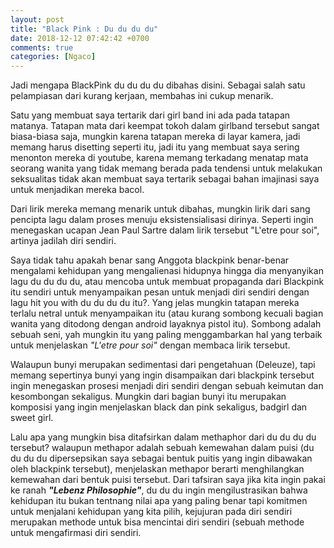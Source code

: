 ```yaml
---
layout: post
title: "Black Pink : Du du du du"
date: 2018-12-12 07:42:42 +0700
comments: true
categories: [Ngaco]
---
```


Jadi mengapa BlackPink du du du du dibahas disini. Sebagai salah satu pelampiasan 
dari kurang kerjaan, membahas ini cukup menarik. 

Satu yang membuat saya tertarik dari girl band ini ada pada tatapan matanya. Tatapan mata dari 
keempat tokoh dalam girlband tersebut sangat biasa-biasa saja, mungkin karena tatapan
mereka di layar kamera, jadi memang harus disetting seperti itu, jadi itu yang membuat 
saya sering menonton mereka di youtube, karena memang terkadang menatap mata seorang 
wanita yang tidak memang berada pada tendensi untuk melakukan seksualitas tidak akan 
membuat saya tertarik sebagai bahan imajinasi saya untuk menjadikan mereka bacol. 

Dari lirik mereka memang menarik untuk dibahas, mungkin lirik dari sang pencipta 
lagu dalam proses menuju eksistensialisasi dirinya. Seperti ingin menegaskan 
ucapan Jean Paul Sartre dalam lirik tersebut "L'etre pour soi", artinya jadilah diri 
sendiri. 

Saya tidak tahu apakah benar sang Anggota blackpink benar-benar mengalami kehidupan 
yang mengalienasi hidupnya hingga dia menyanyikan lagu du du du du, atau mencoba untuk 
membuat propaganda dari Blackpink itu sendiri untuk menyampaikan pesan untuk menjadi
diri sendiri dengan lagu hit you with du du du du itu?. Yang jelas mungkin tatapan mereka 
terlalu netral untuk menyampaikan itu (atau kurang sombong kecuali bagian wanita yang 
ditodong dengan android layaknya pistol itu). Sombong adalah sebuah seni, yah mungkin itu yang paling menggambarkan hal yang terbaik untuk menjelaskan *"L'etre pour soi"* dengan membaca lirik tersebut. 

Walaupun bunyi merupakan sedimentasi dari pengetahuan (Deleuze), tapi memang sepertinya
bunyi yang ingin disampaikan dari blackpink tersebut ingin menegaskan prosesi menjadi diri
sendiri dengan sebuah keimutan dan kesombongan sekaligus. Mungkin dari bagian bunyi itu 
merupakan komposisi yang ingin menjelaskan black dan pink sekaligus, badgirl dan sweet
girl.

Lalu apa yang mungkin bisa ditafsirkan dalam methaphor dari du du du du tersebut?
walaupun methapor adalah sebuah kemewahan dalam puisi (du du du du dipersepsikan saya sebagai bentuk puitis yang ingin dibawakan oleh blackpink tersebut), menjelaskan methapor berarti menghilangkan kemewahan dari bentuk puisi tersebut. Dari tafsiran saya jika kita ingin pakai ke ranah ***"Lebenz Philosophie"***, du du du ingin mengilustrasikan bahwa kehidupan itu bukan tentnang nilai apa yang paling benar tapi komitmen untuk menjalani kehidupan yang kita pilih, kejujuran pada diri sendiri merupakan methode untuk bisa mencintai diri sendiri (sebuah methode untuk mengafirmasi diri sendiri.


